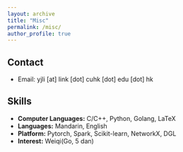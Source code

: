 ```yaml
---
layout: archive
title: "Misc"
permalink: /misc/
author_profile: true
---
```


## Contact

* Email: yjli [at] link [dot] cuhk [dot] edu [dot] hk

## Skills

* <b>Computer Languages:</b> C/C++, Python, Golang, LaTeX
* <b>Languages:</b> Mandarin, English
* <b>Platform:</b> Pytorch, Spark, Scikit-learn, NetworkX, DGL
* <b>Interest:</b> Weiqi(Go, 5 dan)
